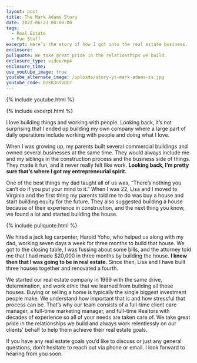 ```yaml
---
layout: post
title: The Mark Adams Story
date: 2022-06-23 00:00:00
tags:
  - Real Estate
  - Fun Stuff
excerpt: Here’s the story of how I got into the real estate business.
enclosure:
pullquote: We take great pride in the relationships we build.
enclosure_type: video/mp4
enclosure_time:
use_youtube_image: true
youtube_alternate_image: /uploads/story-yt-mark-adams-ss.jpg
youtube_code: bzkBJnYVQCc
---
```

{% include youtube.html %}

{% include excerpt.html %}

I love building things and working with people. Looking back, it’s not surprising that I ended up building my own company where a large part of daily operations include working with people and doing what I love.&nbsp;

When I was growing up, my parents built several commercial buildings and owned several businesses at the same time. They would always include me and my siblings in the construction process and the business side of things. They made it fun, and it never really felt like work. **Looking back, I’m pretty sure that’s where I got my entrepreneurial spirit.&nbsp;**

One of the best things my dad taught all of us was, “There’s nothing you can’t do if you put your mind to it.” When I was 22, Lisa and I moved to Virginia and the first thing my parents told me to do was buy a house and start building equity for the future. They also suggested building a house because of their experience in construction, and the next thing you know, we found a lot and started building the house.

{% include pullquote.html %}

We hired a jack leg carpenter, Harold Yoho, who helped us along with my dad, working seven days a week for three months to build that house. We got to the closing table, I was fussing about some bills, and the attorney told me that I had made $20,000 in three months by building the house. **I knew then that I was going to be in real estate.** Since then, Lisa and I have built three houses together and renovated a fourth.&nbsp;

We started our real estate company in 1999 with the same drive, determination, and work ethic that we learned from building all those houses. Buying or selling a home is typically the single biggest investment people make. We understand how important that is and how stressful that process can be. That’s why our team consists of a full-time client care manager, a full-time marketing manager, and full-time Realtors with decades of experience so all of your needs are taken care of. We take great pride in the relationships we build and always work relentlessly on our clients’ behalf to help them achieve their real estate goals.

If you have any real estate goals you’d like to discuss or just any general questions, don’t hesitate to reach out via phone or email. I look forward to hearing from you soon.
